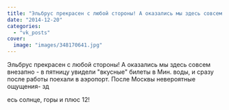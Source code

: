 ```yaml
---
title: "Эльбрус прекрасен с любой стороны! А оказались мы здесь совсем внезапно - в пятницу увидели \"вкусные..."
date: "2014-12-20"
categories: 
  - "vk_posts"
cover:
  image: "images/348170641.jpg"
---
```


Эльбрус прекрасен с любой стороны! А оказались мы здесь совсем внезапно - в пятницу увидели "вкусные" билеты в Мин. воды, и сразу после работы поехали в аэропорт. После Москвы невероятные ощущения- зд

<!--more--> есь солнце, горы и плюс 12!
